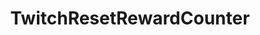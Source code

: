 ---
name: TwitchResetRewardCounter
title: TwitchResetRewardCounter
description: Reset counter for the specified reward, by id
parameters:
  - name: rewardId
    import: twitch/rewards/id
example: |
    using System;
    public class CPHInline
    {
        public bool Execute()
        {
            //Define reward id you want to reset counter of
            string rewardId = "4fcc2d13-9bcf-4c18-9d91-821a15f4b6e5";

            CPH.TwitchResetRewardCounter(rewardId);
            return true;
        }
    }
---